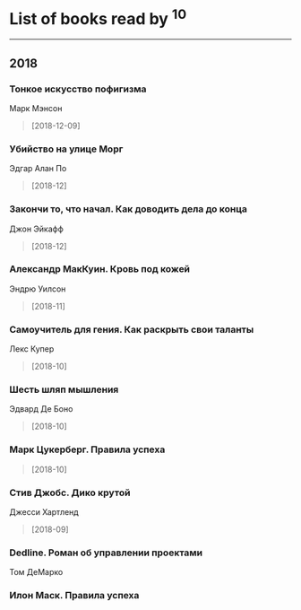# List of books read by [](https://plus.google.com/104289450206538776186)<sup>10</sup>
---

## 2018

### Тонкое искусство пофигизма
Марк Мэнсон
> [2018-12-09] 


### Убийство на улице Морг
Эдгар Алан По
> [2018-12] 


### Закончи то, что начал. Как доводить дела до конца
Джон Эйкафф
> [2018-12] 


### Александр МакКуин. Кровь под кожей
Эндрю Уилсон
> [2018-11] 


### Самоучитель для гения. Как раскрыть свои таланты
Лекс Купер
> [2018-10] 


### Шесть шляп мышления
Эдвард Де Боно
> [2018-10] 


### Марк Цукерберг. Правила успеха
> [2018-10] 


### Стив Джобс. Дико крутой
Джесси Хартленд
> [2018-09] 


### Dedline. Роман об управлении проектами
Том ДеМарко


### Илон Маск. Правила успеха




